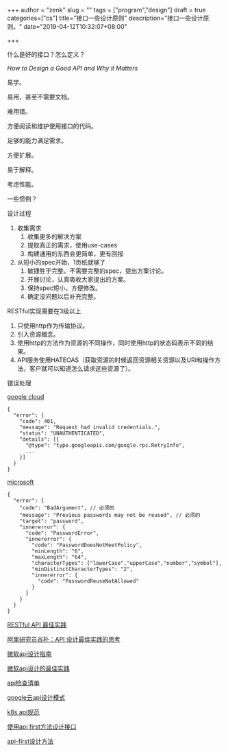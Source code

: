 +++
author = "zenk"
slug = ""
tags = ["program","design"]
draft = true
categories=["cs"]
title="接口一些设计原则"
description="接口一些设计原则。"
date="2019-04-12T10:32:07+08:00"

+++

什么是好的接口？怎么定义？

*How to Design a Good API and Why it Matters*

易学。

易用，甚至不需要文档。

难用错。

方便阅读和维护使用接口的代码。

足够的能力满足需求。

方便扩展。

易于解释。

考虑性能。

一些惯例？

设计过程

1. 收集需求
   1. 收集更多的解决方案
   2. 提取真正的需求，使用use-cases
   3. 构建通用的东西会更简单，更有回报
2. 从短小的spec开始，1页纸就够了
   1. 敏捷胜于完整。不需要完整的spec，提出方案讨论。
   2. 开展讨论，认真吸收大家提出的方案。
   3. 保持spec短小，方便修改。
   4. 确定没问题以后补充完整。



RESTful实现需要在3级以上

1. 只使用http作为传输协议。
2. 引入资源概念。
3. 使用http的方法作为资源的不同操作，同时使用http的状态码表示不同的结果。
4. API服务使用HATEOAS（获取资源的时候返回资源相关资源以及URI和操作方法，客户就可以知道怎么请求这些资源了）。



错误处理

[google cloud](https://cloud.google.com/apis/design/errors)

```
{
  "error": {
    "code": 401,
    "message": "Request had invalid credentials.",
    "status": "UNAUTHENTICATED",
    "details": [{
      "@type": "type.googleapis.com/google.rpc.RetryInfo",
      ...
    }]
  }
}
```

[microsoft](https://github.com/Microsoft/api-guidelines/blob/master/Guidelines.md#710-response-formats)

```
{
  "error": {
    "code": "BadArgument", // 必须的
    "message": "Previous passwords may not be reused", // 必须的
    "target": "password",
    "innererror": {
      "code": "PasswordError",
      "innererror": {
        "code": "PasswordDoesNotMeetPolicy",
        "minLength": "6",
        "maxLength": "64",
        "characterTypes": ["lowerCase","upperCase","number","symbol"],
        "minDistinctCharacterTypes": "2",
        "innererror": {
          "code": "PasswordReuseNotAllowed"
        }
      }
    }
  }
}
```

[RESTful API 最佳实践](http://www.ruanyifeng.com/blog/2018/10/restful-api-best-practices.html)

[阿里研究员谷朴：API 设计最佳实践的思考](<https://mp.weixin.qq.com/s?__biz=MzA5NDg3MjAwMQ==&mid=2457103117&idx=1&sn=ce97dcdb0349b44e9336a31749953a30&chksm=87c8c3a3b0bf4ab54eea12fb58acdb34e7cef3a12ec8bea9062e81c2f7de4841016cfb027508&scene=21#wechat_redirect>)

[微软api设计指南](https://github.com/Microsoft/api-guidelines/blob/master/Guidelines.md)

[微软api设计的最佳实践](<https://docs.microsoft.com/en-us/azure/architecture/best-practices/api-design>)

[api检查清单](https://mathieu.fenniak.net/the-api-checklist/)

[google云api设计模式](https://cloud.google.com/apis/design/design_patterns)

[k8s api规范](https://github.com/kubernetes/community/blob/master/contributors/devel/sig-architecture/api-conventions.md)

[使用api first方法设计接口](https://www.programmableweb.com/news/how-to-design-great-apis-api-first-design-and-raml/how-to/2015/07/10)

[api-first设计方法](https://www.programmableweb.com/news/introduction-to-api-first-design/analysis/2016/10/31)

